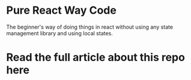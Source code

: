 # Pure React Way Code

The beginner's way of doing things in react without using any state management library and using local states.

# Read the full article about this repo here
